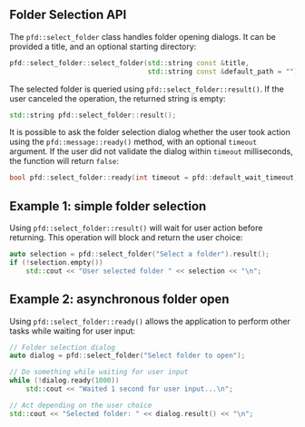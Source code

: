 ## Folder Selection API

The `pfd::select_folder` class handles folder opening dialogs. It can be provided a title, and an
optional starting directory:

```cpp
pfd::select_folder::select_folder(std::string const &title,
                                  std::string const &default_path = "");
```

The selected folder is queried using `pfd::select_folder::result()`. If the user canceled the
operation, the returned string is empty:

```cpp
std::string pfd::select_folder::result();
```

It is possible to ask the folder selection dialog whether the user took action using the
`pfd::message::ready()` method, with an optional `timeout` argument. If the user did not validate
the dialog within `timeout` milliseconds, the function will return `false`:

```cpp
bool pfd::select_folder::ready(int timeout = pfd::default_wait_timeout);
```

## Example 1: simple folder selection

Using `pfd::select_folder::result()` will wait for user action before returning. This operation
will block and return the user choice:

```cpp
auto selection = pfd::select_folder("Select a folder").result();
if (!selection.empty())
    std::cout << "User selected folder " << selection << "\n";
```

## Example 2: asynchronous folder open

Using `pfd::select_folder::ready()` allows the application to perform other tasks while waiting for user input:

```cpp
// Folder selection dialog
auto dialog = pfd::select_folder("Select folder to open");

// Do something while waiting for user input
while (!dialog.ready(1000))
    std::cout << "Waited 1 second for user input...\n";

// Act depending on the user choice
std::cout << "Selected folder: " << dialog.result() << "\n";
```
